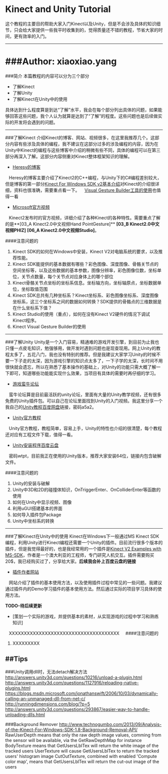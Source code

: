 Kinect and Unity Tutorial
====================================
这个教程的主要目的帮助大家入门Kinect以及Unity，但是不会涉及具体的知识细节，只会给大家提供一些我平时收集到的，觉得质量还不错的教程，节省大家的时间，更有效率的入门。
***********
###Author: xiaoxiao.yang
===================================

###简介
本篇教程的内容可以分为三个部分
* 了解Kinect
* 了解Unity
* 了解Kinect在Unity中的使用

具体达到什么程度算是到达“了解”水平，我会在每个部分列出具体的问题，如果能够回答这些问题，我个人认为就算是达到了“了解”的程度。这些问题也是后续做实际的开发将会遇到的问题。

-----------

###了解Kinect
介绍Kinect的博客、网站、视频很多，在这里我推荐几个。这部分内容有些涉及具体的编程，我不建议在这部分过多的涉及编程的内容，因为在Unity中Kinect的编程与这些博客中介绍的稍微有些不同，具体的编程可以在第三部分再深入了解。这部分内容侧重对Kinect整体框架知识的理解。
* [Heresy的博客](https://kheresy.wordpress.com/kinect-for-windows-v2-cpp-index/)

    Heresy的博客主要介绍了Kinect2的C++编程，与Unity下的C#编程差别较大，但是博客的第一部分[Kinect For Windows SDK v2基本介绍](https://kheresy.wordpress.com/2014/12/29/kinect-for-windows-sdk-v2-basic/)对Kinect的介绍很详细，资料也很准确，需要重点看一下。
    [Visual Gesture Builder工具的使用](https://kheresy.wordpress.com/2015/08/22/visual-gesture-builder-tool-part-1/)也值得一看
    
* [Microsoft官方视频](http://www.k4w.cn/news/2.html)

    Kinect2发布时的官方视频，详细介绍了各种Kinect的各种特性。需要重点了解的是**[03_A Kinect2.0中文视频Hand PointGesture]** **[03_B Kinect2.0中文视频PHIZ]** **[06_A Kinect2.0中文视频Studio]**。

####注意问题的
1. Kinect SDK的如何在Windows中安装，Kinect V2对电脑系统的要求，以及推荐性能。
2. Kinect SDK能提供的基本数据有哪些？彩色图像、深度图像、骨骼关节点的空间坐标等，以及这些数据的基本参数，图像分辨率，彩色图像位数，坐标单位，关节点数量，每个关节点对应身体上的哪个部位
3. Kinect骨骼关节点坐标的坐标系信息。坐标轴方向，坐标轴原点，坐标数据单位，坐标取值范围
4. Kinect SDK总共有几种坐标系？Kinect坐标系、彩色图像坐标系、深度图像坐标系，这三个坐标系之间的数据如何转换？SDK提供的骨骼点的三维数据是在什么坐标系下值？
5. Kinect Studio的使用（重点），如何在没有Kinect V2硬件的情况下调试Kinect程序。
6. Kinect Visual Gesture Builder的使用

-----------

###了解Unity
Unity是一个入门容易，精通难的游戏开发引擎，到目前为止我也只懂一点皮毛知识，勉强够用，做开发时遇到问题也是现查现用。网上Unity的教程太多了，五花八门，我也没有特别的推荐。但是我建议大家学习Unity的时候不要一下子走的太深，因为游戏引擎的知识点太多了，一下子学的太深，长时间不用很快就会遗忘，所以在熟悉了基本操作的基础上，对Unity的功能只需大概了解一下即可，知道哪些功能能实现什么效果，当项目有具体的需要时再仔细的学习。
* [游戏蛮牛论坛](http://www.manew.com/)

    蛮牛论坛算是目前最活跃的unity论坛，里面有大量的Unity教学视频，还有很多免费的Unity插件包。可以自己在论坛里面找到Unity的入门视频。我这里分享一个我自己的[Unity教程百度网盘](http://pan.baidu.com/s/1bpqt5uR)链接，密码a5a2。
    
* [Unity官方教程](https://unity3d.com/cn/learn)

    Unity官方教程，教程简单，容易上手，Unity的特性也介绍的很清楚，每个教程还对应有工程文件下载，值得一看。
    
* [Unity安装程序百度云盘](http://pan.baidu.com/s/1qYARHYO)

    密码wtpt，目前我正在使用的Unity版本，推荐大家安装64位，链接内包含破解文件。
    
####注意问题的
1. Unity的安装与破解
2. Unity中3D和2D的碰撞体知识，OnTriggerEnter、OnColliderEnter等函数的使用
3. 如何在Unity中显示视频、图像
4. 利用uGUI搭建基本的界面
5. 如何导入插件包Package
6. Unity中坐标系的转换

-----------

###了解Kinect在Unity中的使用
Kinect在Windows下一般通过MS Kinect SDK编程，利用Unity进行Kinect编程还需要一个Unity的插件。目前流行很多个版本的插件，但是我觉得最好的，也是我经常用的一个插件是[Kinect V2 Examples with MS-SDK](https://www.assetstore.unity3d.com/en/#!/content/18708)，作者是一个澳大利亚的工程师，专门研究人机交互。插件需要购买20$，我已经购买过了，分享给大家。**后续我会补上百度云盘的链接**
* [插件作者网站](https://rfilkov.com/2014/08/01/kinect-v2-with-ms-sdk/)

    网站介绍了插件的基本使用方法，以及使用插件过程中常见的一些问题。我建议通过插件内的Demo学习插件的基本使用方法。然后通过实际的项目学习具体的使用方法。
    
**TODO-待后续更新**
* [策划一个实际的游戏，并提供基本的素材，从实现游戏的过程中学习和熟练知识]

    XXXXXXXXXXXXXXXXXXXXXXXXXXXXXXXXXXXXX
    
####注意问题的
1. XXXXXXXXX



##Tips
-----------------------
###Unity调用dll时，无法detach解决方法
http://answers.unity3d.com/questions/10216/unload-a-plugin.html
http://answers.unity3d.com/questions/1127916/reloading-native-plugins.html
https://blogs.msdn.microsoft.com/jonathanswift/2006/10/03/dynamically-calling-an-unmanaged-dll-from-net-c/
http://runningdimensions.com/blog/?p=5
http://answers.unity3d.com/questions/293867/easier-way-to-handle-unloading-dlls.html

###Background Remover 
http://www.technogumbo.com/2013/09/Analysis-of-the-Kinect-For-Windows-SDK-1.8-Background-Removal-API/
RawUserDepth means that only the raw depth image values, comming from the sensor will be available, via the GetRawDepthMap for instance
BodyTexture means that GetUsersLblTex will return the white image of the tracked users
UserTexture will cause GetUsersLblTex to return the tracked users' histogram image
CutOutTexture, combined with enabled 'Compute color map', means that GetUsersLblTex will return the cut-out image of the users

